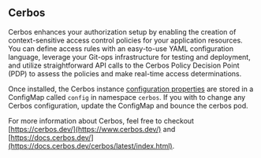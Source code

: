 ## Cerbos

Cerbos enhances your authorization setup by enabling the creation of context-sensitive access control policies for your application resources. You can define access rules with an easy-to-use YAML configuration language, leverage your Git-ops infrastructure for testing and deployment, and utilize straightforward API calls to the Cerbos Policy Decision Point (PDP) to assess the policies and make real-time access determinations.

Once installed, the Cerbos instance [configuration properties](https://docs.cerbos.dev/cerbos/latest/configuration/) are stored in a ConfigMap called `config` in namespace `cerbos`. If you with to change any Cerbos configuration, update the ConfigMap and bounce the cerbos pod.

For more information about Cerbos, feel free to checkout [https://cerbos.dev/](https://www.cerbos.dev/) and [https://docs.cerbos.dev/](https://docs.cerbos.dev/cerbos/latest/index.html).
